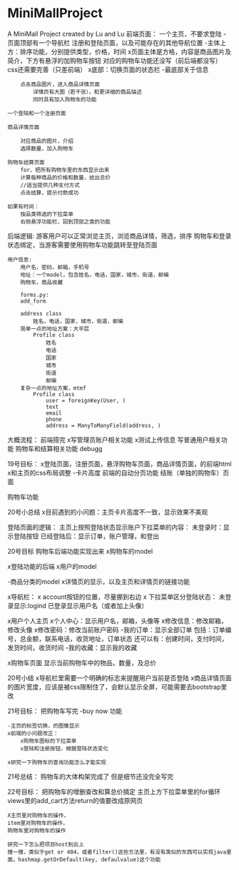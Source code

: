 # MiniMallProject
A MiniMall Project created by Lu and Lu
前端页面：
    一个主页，不要求登陆
        -页面顶部有一个导航栏
            注册和登陆页面，以及可能存在的其他导航位置
        -主体上方：排序功能，分别提供类型，价格，时间
        x页面主体是方格，内容是商品图片及简介，下方有悬浮的加购物车按钮
            对应的购物车功能还没写（前后端都没写）
            css还需要完善（只差前端）
        x底部：切换页面的状态栏
        -最底部关于信息

        点击商品图片，进入商品详情页面
            详情页有大图（若干张），和更详细的商品描述
            同时具有加入购物车的功能
        
    一个登陆和一个注册页面

    商品详情页面
        
        对应商品的图片，介绍
        选择数量，加入购物车

    购物车结算页面
        for，把所有购物车里的东西显示出来
        计算每种商品的价格和数量，给出总价
        //适当提供几种支付方式
        点击结算，提示付款成功

    如果有时间：
        按品类筛选的下拉菜单
        右侧悬浮功能栏，回到顶部之类的功能


后端逻辑:
    游客用户可以正常浏览主页，浏览商品详情，筛选，排序
    购物车和登录状态绑定，当游客需要使用购物车功能跳转至登陆页面

    用户信息:
        用户名，密码，邮箱，手机号
        地址：一个model，包含姓名，电话，国家，城市，街道，邮编
        购物车，商品收藏

        forms.py:
        add_form

        address class
            姓名，电话，国家，城市，街道，邮编
        简单一点的地址方案：大平层
            Profile class
                姓名
                电话
                国家
                城市
                街道
                邮编
        复杂一点的地址方案，mtmf
            Profile class
                user = foreignKey(User, )
                text
                email
                phone
                address = ManyToManyField(address, )



大概流程：
    前端搭完
    x写管理员账户相关功能
    x测试上传信息
    写普通用户相关功能
    购物车和结算相关功能
    debugg



19号目标：
x登陆页面，注册页面，悬浮购物车页面，商品详情页面，的前端html
x和主页的css布局调整
-卡片高度
前端的自动分页功能
结账（单独的购物车）页面

购物车功能


20号小总结
    x目前遇到的小问题：主页卡片高度不一致，显示效果不美观

登陆页面的逻辑：
    主页上按照登陆状态显示账户下拉菜单的内容：
        未登录时：显示登陆按钮
        已经登陆后：显示订单，账户管理，和登出


20号目标
购物车后端功能实现出来
x购物车的model

x登陆功能的后端
x用户的model

-商品分类的model
x详情页的显示，以及主页和详情页的链接功能


x导航栏：
    x account按钮的位置，尽量挪到右边
    x 下拉菜单区分登陆状态：
        未登录显示:logind
        已登录显示用户名（或者加上头像）

x用户个人主页
    x个人中心：显示用户名，邮箱，头像等
    x修改信息：修改邮箱，修改头像
    x修改密码：修改当前账户密码
    -我的订单：显示全部订单
        包括：订单编号，总金额，联系电话，收货地址，订单状态
        还可以有：创建时间，支付时间，发货时间，收货时间
    -我的收藏：显示我的收藏

x购物车页面
    显示当前购物车中的物品，数量，及总价


20号小结
    x导航栏里需要一个明确的标志来提醒用户当前是否登陆
    x商品详情页面的图片宽度，应该是被css限制住了，会默认显示全屏，可能需要去bootstrap里改

21号目标：
    把购物车写完
    -buy now 功能

    -主页的标签切换，的图像显示
    x前端的小问题改正：
        x购物车图标的下拉菜单
        x登陆和注册按钮，根据登陆状态变化

    x研究一下购物车的查询功能怎么才能实现

21号总结：
    购物车的大体构架完成了
    但是细节还没完全写完

22号目标：
    把购物车的增删查改和算总价搞定
    主页上方下拉菜单里的for循环
        views里的add_cart方法return的值要改成原网页
        
    X主页里对购物车的操作，
    item里对购物车的操作，
    购物车里对购物车的操作

    研究一下怎么把项目host到云上
    搜一搜，类似于get or 404，或者filter()这些方法里，有没有类似的东西可以实现java里面，hashmap.getOrDefault(key, defaulvalue)这个功能

